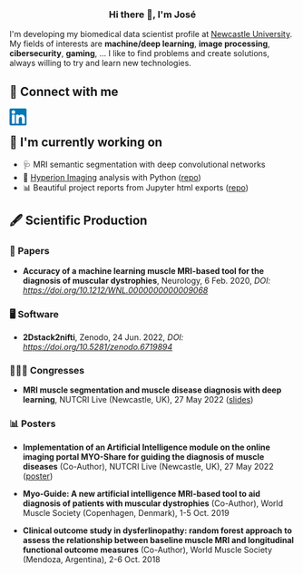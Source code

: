 <h3 align="center">Hi there 👋, I'm José</h3>

I'm developing my biomedical data scientist profile at <a href="https://www.ncl.ac.uk/">Newcastle University</a>. My fields of interests are **machine/deep learning**, **image processing**, **cibersecurity**, **gaming**, ... I like to find problems and create solutions, always willing to try and learn new technologies.

<h2>💬 Connect with me</h2>

<a href="https://www.linkedin.com/in/jos%C3%A9-verd%C3%BA-d%C3%ADaz/"><img align="left" src="https://github.com/Jose-Verdu-Diaz/Jose-Verdu-Diaz/blob/4bf47486d3172df4260458f2e0ac82f2c97d9d98/linkedin.svg" alt="José Verdú Díaz | LinkedIn" width="30px"/></a>

<br>

<h2>🔭 I'm currently working on</h2>

- 🩺 MRI semantic segmentation with deep convolutional networks
- 🔬 <a href="https://www.fluidigm.com/products-services/instruments/hyperion">Hyperion Imaging</a> analysis with Python (<a href="https://github.com/Jose-Verdu-Diaz/hipo">repo</a>)
- 📊 Beautiful project reports from Jupyter html exports (<a href="https://github.com/Jose-Verdu-Diaz/jvd-report">repo</a>)

<h2>🖋 Scientific Production</h2>

<h3>📄 Papers</h3>

- **Accuracy of a machine learning muscle MRI-based tool for the diagnosis of muscular dystrophies**, Neurology, 6 Feb. 2020, *DOI: https://doi.org/10.1212/WNL.0000000000009068*

<h3>🖥 Software</h3>

- **2Dstack2nifti**, Zenodo, 24 Jun. 2022, *DOI: https://doi.org/10.5281/zenodo.6719894*

<h3>👨🏽‍💼 Congresses</h3>

- **MRI muscle segmentation and muscle disease diagnosis with deep learning**, NUTCRI Live (Newcastle, UK), 27 May 2022 (<a href="https://github.com/Jose-Verdu-Diaz/Jose-Verdu-Diaz/blob/main/documents/NUTCRI_LIVE_2022.pdf">slides</a>)

<h3>📊 Posters</h3>

- **Implementation of an Artificial Intelligence module on the online imaging portal MYO-Share for guiding the diagnosis of muscle diseases** (Co-Author), NUTCRI Live (Newcastle, UK), 27 May 2022 (<a href="https://github.com/Jose-Verdu-Diaz/Jose-Verdu-Diaz/blob/main/documents/NUTCRI_Live_2022_Poster.pdf">poster</a>)

- **Myo-Guide: A new artificial intelligence MRI-based tool to aid diagnosis of patients with muscular dystrophies** (Co-Author), World Muscle Society (Copenhagen, Denmark), 1-5 Oct. 2019

- **Clinical outcome study in dysferlinopathy: random forest approach to assess the relationship between baseline muscle MRI and longitudinal functional outcome measures** (Co-Author), World Muscle Society (Mendoza, Argentina), 2-6 Oct. 2018
